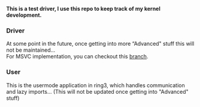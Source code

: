 **This is a test driver, I use this repo to keep track of my kernel development.**

### Driver
At some point in the future, once getting into more “Advanced" stuff this will not be maintained... </br>
For MSVC implementation, you can checkout this [branch](https://github.com/LongpanZhou/KernelDriver/tree/MSVC). </br>

### User
This is the usermode application in ring3, which handles communication and lazy imports... (This will not be updated once getting into "Advanced" stuff) </br>